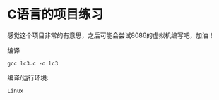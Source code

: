  # C语言的项目练习
 感觉这个项目非常的有意思，之后可能会尝试8086的虚拟机编写吧，加油！

编译
```shell
gcc lc3.c -o lc3
```

编译/运行环境:
```text
Linux
```
